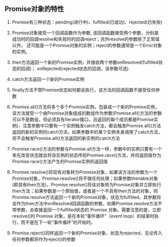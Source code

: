 ## Promise对象的特性

1. Promise有三种状态：pending(进行中)、fulfilled(已成功)、rejected(已失败)   
   
2. Promise对象接受一个回调函数作为参数, 该回调函数接受两个参数，分别是成功时的回调resolve和失败时的回调reject；另外resolve的参数除了正常值以外， 还可能是一个Promise对象的实例；reject的参数通常是一个Error对象的实例。   
   
3. then方法返回一个新的Promise实例，并接收两个参数onResolved(fulfilled状态的回调)；
onRejected(rejected状态的回调，该参数可选)   
   
4. catch方法返回一个新的Promise实例   
   
5. finally方法不管Promise状态如何都会执行，该方法的回调函数不接受任何参数   
   
6. Promise.all()方法将多个多个Promise实例，包装成一个新的Promise实例，该方法接受一个由Promise对象组成的数组作为参数(Promise.all()方法的参数可以不是数组，但必须具有Iterator接口，且返回的每个成员都是Promise实例)，注意参数中只要有一个实例触发catch方法，都会触发Promise.all()方法返回的新的实例的catch方法，如果参数中的某个实例本身调用了catch方法，将不会触发Promise.all()方法返回的新实例的catch方法   
   
7. Promise.race()方法的参数与Promise.all方法一样，参数中的实例只要有一个率先改变状态就会将该实例的状态传给Promise.race()方法，并将返回值作为Promise.race()方法产生的Promise实例的返回值   
   
8. Promise.resolve()将现有对象转为Promise对象，如果该方法的参数为一个Promise对象，Promise.resolve()将不做任何处理；如果参数thenable对象(即具有then方法)，Promise.resolve()将该对象转为Promise对象并立即执行then方法；如果参数是一个原始值，或者是一个不具有then方法的对象，则Promise.resolve方法返回一个新的Promise对象，状态为fulfilled，其参数将会作为then方法中onResolved回调函数的参数，如果Promise.resolve方法不带参数，会直接返回一个fulfilled状态的 Promise 对象。需要注意的是，立即resolve()的 Promise 对象，是在本轮“事件循环”（event loop）的结束时执行，而不是在下一轮“事件循环”的开始时。   
   
9. Promise.reject()同样返回一个新的Promise对象，状态为rejected，无论传入任何参数都将作为reject()的参数